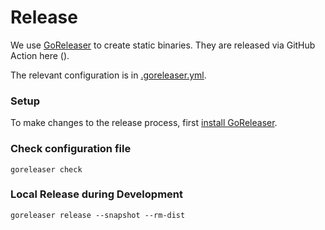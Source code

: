 # Release

We use [GoReleaser](https://goreleaser.com/) to create static binaries. They are released via GitHub Action
here (<todo>).

The relevant configuration is in [.goreleaser.yml](.goreleaser.yaml).

### Setup

To make changes to the release process, first [install GoReleaser](https://goreleaser.com/install/).

### Check configuration file

```
goreleaser check
```

### Local Release during Development

```
goreleaser release --snapshot --rm-dist
```